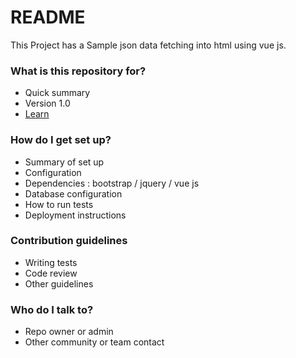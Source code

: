 # README #

This Project has a Sample json data fetching into html using vue js.

### What is this repository for? ###

* Quick summary
* Version 1.0
* [Learn](https://github.com/raghavd17/json-vue)

### How do I get set up? ###

* Summary of set up
* Configuration
* Dependencies : bootstrap / jquery / vue js
* Database configuration
* How to run tests
* Deployment instructions

### Contribution guidelines ###

* Writing tests
* Code review
* Other guidelines

### Who do I talk to? ###

* Repo owner or admin
* Other community or team contact
